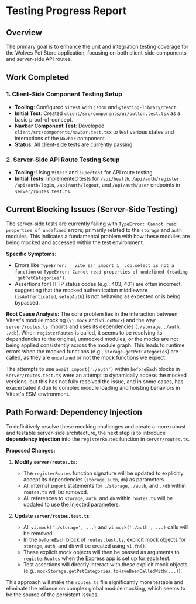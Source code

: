 # Testing Progress Report

## Overview

The primary goal is to enhance the unit and integration testing coverage for the Wolves Pet Store application, focusing on both client-side components and server-side API routes.

## Work Completed

### 1. Client-Side Component Testing Setup
-   **Tooling**: Configured `Vitest` with `jsdom` and `@testing-library/react`.
-   **Initial Test**: Created `client/src/components/ui/button.test.tsx` as a basic proof-of-concept.
-   **Navbar Component Test**: Developed `client/src/components/navbar.test.tsx` to test various states and interactions of the `Navbar` component.
-   **Status**: All client-side tests are currently passing.

### 2. Server-Side API Route Testing Setup
-   **Tooling**: Using `Vitest` and `supertest` for API route testing.
-   **Initial Tests**: Implemented tests for `/api/health`, `/api/auth/register`, `/api/auth/login`, `/api/auth/logout`, and `/api/auth/user` endpoints in `server/routes.test.ts`.

## Current Blocking Issues (Server-Side Testing)

The server-side tests are currently failing with `TypeError: Cannot read properties of undefined` errors, primarily related to the `storage` and `auth` modules. This indicates a fundamental problem with how these modules are being mocked and accessed within the test environment.

**Specific Symptoms:**
-   Errors like `TypeError: __vite_ssr_import_1__.db.select is not a function` or `TypeError: Cannot read properties of undefined (reading 'getPetCategories')`.
-   Assertions for HTTP status codes (e.g., 403, 401) are often incorrect, suggesting that the mocked authentication middleware (`isAuthenticated`, `setupAuth`) is not behaving as expected or is being bypassed.

**Root Cause Analysis:**
The core problem lies in the interaction between Vitest's module mocking (`vi.mock` and `vi.doMock`) and the way `server/routes.ts` imports and uses its dependencies (`./storage`, `./auth`, `./db`). When `registerRoutes` is called, it seems to be resolving its dependencies to the original, unmocked modules, or the mocks are not being applied consistently across the module graph. This leads to runtime errors when the mocked functions (e.g., `storage.getPetCategories`) are called, as they are `undefined` or not the mock functions we expect.

The attempts to use `await import('./auth')` within `beforeEach` blocks in `server/routes.test.ts` were an attempt to dynamically access the mocked versions, but this has not fully resolved the issue, and in some cases, has exacerbated it due to complex module loading and hoisting behaviors in Vitest's ESM environment.

## Path Forward: Dependency Injection

To definitively resolve these mocking challenges and create a more robust and testable server-side architecture, the next step is to introduce **dependency injection** into the `registerRoutes` function in `server/routes.ts`.

**Proposed Changes:**

1.  **Modify `server/routes.ts`**:
    *   The `registerRoutes` function signature will be updated to explicitly accept its dependencies (`storage`, `auth`, `db`) as parameters.
    *   All internal `import` statements for `./storage`, `./auth`, and `./db` within `routes.ts` will be removed.
    *   All references to `storage`, `auth`, and `db` within `routes.ts` will be updated to use the injected parameters.

2.  **Update `server/routes.test.ts`**:
    *   All `vi.mock('./storage', ...)` and `vi.mock('./auth', ...)` calls will be removed.
    *   In the `beforeEach` block of `routes.test.ts`, explicit mock objects for `storage`, `auth`, and `db` will be created using `vi.fn()`.
    *   These explicit mock objects will then be passed as arguments to `registerRoutes` when the Express app is set up for each test.
    *   Test assertions will directly interact with these explicit mock objects (e.g., `mockStorage.getPetCategories.toHaveBeenCalledWith(...)`).

This approach will make the `routes.ts` file significantly more testable and eliminate the reliance on complex global module mocking, which seems to be the source of the persistent issues. 
